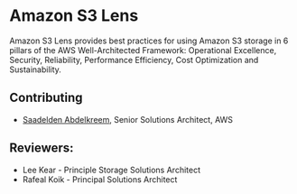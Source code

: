 # Amazon S3 Lens
Amazon S3 Lens provides best practices for using Amazon S3 storage in 6 pillars of the AWS Well-Architected Framework: Operational Excellence, Security, Reliability, Performance Efficiency, Cost Optimization and Sustainability.

## Contributing
- [Saadelden Abdelkreem](mailto:saadeld@amazon.com), Senior Solutions Architect, AWS

## Reviewers:
- Lee Kear - Principle Storage Solutions Architect
- Rafeal Koik - Principal Solutions Architect
